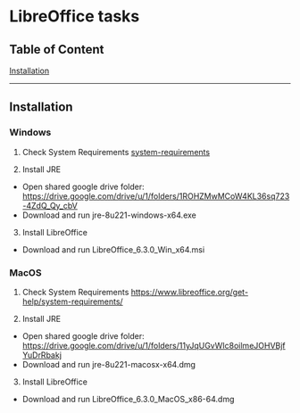 # LibreOffice tasks

## Table of Content

[Installation](#installation)

___

## Installation

### Windows

1. Check System Requirements <a href="https://www.libreoffice.org/get-help/system-requirements/" target="_blank">system-requirements</a>

2. Install JRE
- Open shared google drive folder: <a href="https://drive.google.com/drive/u/1/folders/1ROHZMwMCoW4KL36sq723-4ZdQ_Qy_cbV" target="_blank">https://drive.google.com/drive/u/1/folders/1ROHZMwMCoW4KL36sq723-4ZdQ_Qy_cbV</a>
- Download and run jre-8u221-windows-x64.exe

3. Install LibreOffice
- Download and run LibreOffice_6.3.0_Win_x64.msi

### MacOS

1. Check System Requirements <a href="https://www.libreoffice.org/get-help/system-requirements/" target="_blank">https://www.libreoffice.org/get-help/system-requirements/</a>

2. Install JRE
- Open shared google drive folder: <a href="https://drive.google.com/drive/u/1/folders/11yJqUGvWIc8oilmeJOHVBjfYuDrRbakj" target="_blank">https://drive.google.com/drive/u/1/folders/11yJqUGvWIc8oilmeJOHVBjfYuDrRbakj</a>
- Download and run jre-8u221-macosx-x64.dmg

3. Install LibreOffice
- Download and run LibreOffice_6.3.0_MacOS_x86-64.dmg

